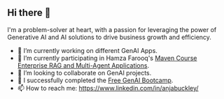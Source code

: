 ## Hi there 👋

I'm a problem-solver at heart, with a passion for leveraging the power of Generative AI and AI solutions to drive business growth and efficiency.

- 🔭 I’m currently working on different GenAI Apps.
- 🌱 I’m currently participating in Hamza Farooq's [Maven Course Enterprise RAG and Multi-Agent Applications](https://maven.com/boring-bot/advanced-llm).
- 👯 I’m looking to collaborate on GenAI projects.
- 🌱 I successfully completed the [Free GenAI Bootcamp](https://genai.cloudprojectbootcamp.com/).
- 📫 How to reach me: https://www.linkedin.com/in/anjabuckley/


<!--
**AnjaBuckley/AnjaBuckley** is a ✨ _special_ ✨ repository because its `README.md` (this file) appears on your GitHub profile.

Here are some ideas to get you started:

- 🔭 I’m currently working on ...
- 🌱 I’m currently learning ...
- 👯 I’m looking to collaborate on ...
- 🤔 I’m looking for help with ...
- 💬 Ask me about ...
- 📫 How to reach me: ...
- 😄 Pronouns: ...
- ⚡ Fun fact: ...
-->

